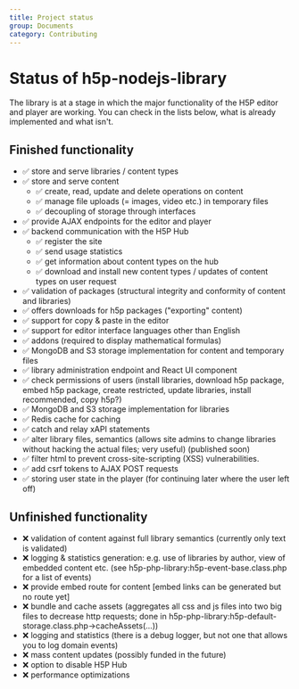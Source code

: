 ```yaml
---
title: Project status
group: Documents
category: Contributing
---
```


# Status of h5p-nodejs-library

The library is at a stage in which the major functionality of the H5P editor and
player are working. You can check in the lists below, what is already
implemented and what isn't.

## Finished functionality

* ✅ store and serve libraries / content types
* ✅ store and serve content
  * ✅ create, read, update and delete operations on content
  * ✅ manage file uploads (= images, video etc.) in temporary files
  * ✅ decoupling of storage through interfaces
* ✅ provide AJAX endpoints for the editor and player
* ✅ backend communication with the H5P Hub
  * ✅ register the site
  * ✅ send usage statistics
  * ✅ get information about content types on the hub
  * ✅ download and install new content types / updates of content types on
    user request
* ✅ validation of packages (structural integrity and conformity of content and
  libraries)
* ✅ offers downloads for h5p packages ("exporting" content)
* ✅ support for copy & paste in the editor
* ✅ support for editor interface languages other than English
* ✅ addons (required to display mathematical formulas)
* ✅ MongoDB and S3 storage implementation for content and temporary files
* ✅ library administration endpoint and React UI component
* ✅ check permissions of users (install libraries, download h5p package, embed
  h5p package, create restricted, update libraries, install recommended, copy
  h5p?)
* ✅ MongoDB and S3 storage implementation for libraries
* ✅ Redis cache for caching
* ✅ catch and relay xAPI statements
* ✅ alter library files, semantics (allows site admins to change libraries
  without hacking the actual files; very useful) (published soon)
* ✅ filter html to prevent cross-site-scripting (XSS) vulnerabilities.
* ✅ add csrf tokens to AJAX POST requests
* ✅ storing user state in the player (for continuing later where the user left
  off)

## Unfinished functionality

* ❌ validation of content against full library semantics (currently only text
  is validated)
* ❌ logging & statistics generation: e.g. use of libraries by author, view of
  embedded content etc. (see h5p-php-library:h5p-event-base.class.php for a list
  of events)
* ❌ provide embed route for content [embed links can be generated but no route
  yet]
* ❌ bundle and cache assets (aggregates all css and js files into two big
  files to decrease http requests; done in
  h5p-php-library:h5p-default-storage.class.php-&gt;cacheAssets(...))
* ❌ logging and statistics (there is a debug logger, but not one that allows
  you to log domain events)
* ❌ mass content updates (possibly funded in the future)
* ❌ option to disable H5P Hub
* ❌ performance optimizations
